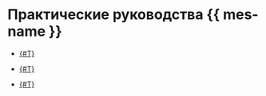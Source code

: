 # Практические руководства {{ mes-name }}


* [{#T}](./migration-via-snapshots.md)


* [{#T}](./migration-via-reindex-api.md)
* [{#T}](./migration-to-opensearch.md)
